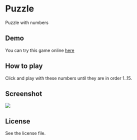 Puzzle
======

Puzzle with numbers

## Demo
You can try this game online [here](http://ghitab.github.io/Puzzle/)

## How to play

Click and play with these numbers until they are in order 1..15.

## Screenshot
![](http://i.imgur.com/wP4x0W3.png)

## License

See the license file.
